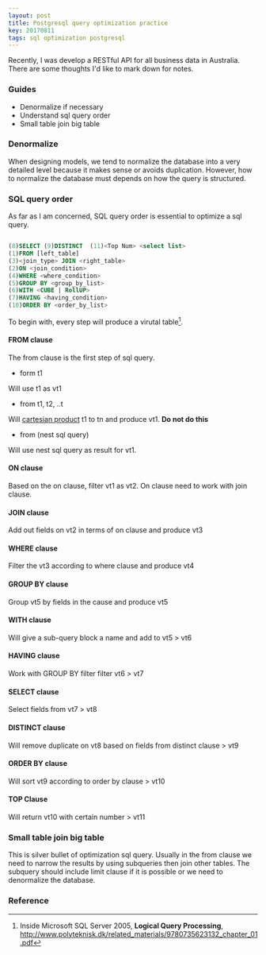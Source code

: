 ```yaml
---
layout: post
title: Postgresql query optimization practice
key: 20170811
tags: sql optimization postgresql
---
```


Recently, I was develop a RESTful API for all business data in Australia. There are some thoughts I'd like to mark down for notes.

### Guides

* Denormalize if necessary
* Understand sql query order 
* Small table join big table

### Denormalize 

When designing models, we tend to normalize the database into a very detailed level because it makes sense or avoids duplication. However, how to normalize the database must depends on how the query is structured. 

### SQL query order

As far as I am concerned, SQL query order is essential to optimize a sql query. 

```sql

(8)SELECT (9)DISTINCT  (11)<Top Num> <select list>
(1)FROM [left_table]
(3)<join_type> JOIN <right_table>
(2)ON <join_condition>
(4)WHERE <where_condition>
(5)GROUP BY <group_by_list>
(6)WITH <CUBE | RollUP>
(7)HAVING <having_condition>
(10)ORDER BY <order_by_list>

```

To begin with, every step will produce a virutal table[^1].

#### FROM clause 

The from clause is the first step of sql query. 

* form t1

Will use t1 as vt1 

* from t1, t2, ..t

Will [cartesian product](https://en.wikipedia.org/wiki/Cartesian_product) t1 to tn and produce vt1. **Do not do this**

* from (nest sql query)

Will use nest sql query as result for vt1.

#### ON clause
Based on the on clause, filter vt1 as vt2. On clause need to work with join clause.

#### JOIN clause

Add out fields on vt2 in terms of on clause and produce vt3

#### WHERE clause

Filter the vt3 according to where clause and produce vt4

#### GROUP BY clause

Group vt5 by fields in the cause and produce vt5

#### WITH clause

Will give a sub-query block a name and add to vt5 > vt6

#### HAVING clause

Work with GROUP BY filter filter vt6 > vt7

#### SELECT clause

Select fields from vt7 > vt8

#### DISTINCT clause

Will remove duplicate on vt8 based on fields from distinct clause > vt9

#### ORDER BY clause

Will sort vt9 according to order by clause > vt10

#### TOP Clause

Will return vt10 with certain number > vt11


### Small table join big table

This is silver bullet of optimization sql query. Usually in the from clause we need to narrow the results by using subqueries then join other tables. The subquery should include limit clause if it is possible or we need to denormalize the database.


### Reference 

[^1]: Inside Microsoft SQL Server 2005, **Logical Query Processing**, http://www.polyteknisk.dk/related_materials/9780735623132_chapter_01.pdf 




